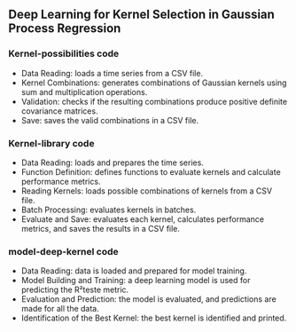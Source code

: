 ## Deep Learning for Kernel Selection in Gaussian Process Regression

### Kernel-possibilities code
* Data Reading:  loads a time series from a CSV file.
* Kernel Combinations: generates combinations of Gaussian kernels using sum and multiplication operations.
* Validation: checks if the resulting combinations produce positive definite covariance matrices.
* Save: saves the valid combinations in a CSV file.

### Kernel-library code
* Data Reading: loads and prepares the time series.
* Function Definition:  defines functions to evaluate kernels and calculate performance metrics.
* Reading Kernels: loads possible combinations of kernels from a CSV file.
* Batch Processing: evaluates kernels in batches.
* Evaluate and Save: evaluates each kernel, calculates performance metrics, and saves the results in a CSV file.

### model-deep-kernel code
* Data Reading: data is loaded and prepared for model training.
* Model Building and Training: a deep learning model is used for predicting the R²teste metric.
* Evaluation and Prediction: the model is evaluated, and predictions are made for all the data.
* Identification of the Best Kernel: the best kernel is identified and printed.